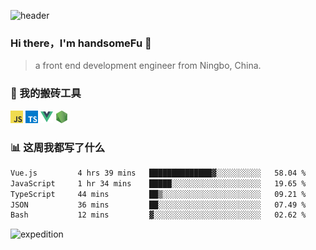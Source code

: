 ![header](https://raw.githubusercontent.com/fzq1998/fzq1998/master/header.png)

### Hi there，I'm handsomeFu 👋

> a front end development engineer from Ningbo, China.

### 🔧 我的搬砖工具
<code><img height="20" src="https://raw.githubusercontent.com/github/explore/80688e429a7d4ef2fca1e82350fe8e3517d3494d/topics/javascript/javascript.png" alt="javascript"></code>
<code><img height="20" src="https://raw.githubusercontent.com/github/explore/80688e429a7d4ef2fca1e82350fe8e3517d3494d/topics/typescript/typescript.png" alt="typescript"></code>
<code><img height="20" src="https://raw.githubusercontent.com/github/explore/80688e429a7d4ef2fca1e82350fe8e3517d3494d/topics/vue/vue.png" alt="vue"></code>
<code><img height="20" src="https://raw.githubusercontent.com/github/explore/80688e429a7d4ef2fca1e82350fe8e3517d3494d/topics/nodejs/nodejs.png" alt="nodejs"></code>



### 📊 这周我都写了什么
<!--START_SECTION:waka-->

```txt
Vue.js         4 hrs 39 mins   ██████████████▓░░░░░░░░░░   58.04 %
JavaScript     1 hr 34 mins    █████░░░░░░░░░░░░░░░░░░░░   19.65 %
TypeScript     44 mins         ██▒░░░░░░░░░░░░░░░░░░░░░░   09.21 %
JSON           36 mins         ██░░░░░░░░░░░░░░░░░░░░░░░   07.49 %
Bash           12 mins         ▓░░░░░░░░░░░░░░░░░░░░░░░░   02.62 %
```

<!--END_SECTION:waka-->


![expedition](https://raw.githubusercontent.com/fzq1998/fzq1998/master/expedition.gif)

